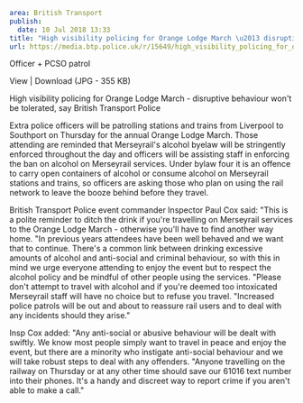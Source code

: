 ```yaml
area: British Transport
publish:
  date: 10 Jul 2018 13:33
title: "High visibility policing for Orange Lodge March \u2013 disruptive behaviour won\u2019t be tolerated say British Transport Police"
url: https://media.btp.police.uk/r/15649/high_visibility_policing_for_orange_lodge_march__
```

Officer + PCSO patrol

View | Download (JPG - 355 KB)

High visibility policing for Orange Lodge March - disruptive behaviour won't be tolerated, say British Transport Police

Extra police officers will be patrolling stations and trains from Liverpool to Southport on Thursday for the annual Orange Lodge March.
Those attending are reminded that Merseyrail's alcohol byelaw will be stringently enforced throughout the day and officers will be assisting staff in enforcing the ban on alcohol on Merseyrail services.
Under bylaw four it is an offence to carry open containers of alcohol or consume alcohol on Merseyrail stations and trains, so officers are asking those who plan on using the rail network to leave the booze behind before they travel.

 British Transport Police event commander Inspector Paul Cox said: "This is a polite reminder to ditch the drink if you're travelling on Merseyrail services to the Orange Lodge March - otherwise you'll have to find another way home.
"In previous years attendees have been well behaved and we want that to continue. There's a common link between drinking excessive amounts of alcohol and anti-social and criminal behaviour, so with this in mind we urge everyone attending to enjoy the event but to respect the alcohol policy and be mindful of other people using the services.
"Please don't attempt to travel with alcohol and if you're deemed too intoxicated Merseyrail staff will have no choice but to refuse you travel.
"Increased police patrols will be out and about to reassure rail users and to deal with any incidents should they arise."

Insp Cox added: "Any anti-social or abusive behaviour will be dealt with swiftly. We know most people simply want to travel in peace and enjoy the event, but there are a minority who instigate anti-social behaviour and we will take robust steps to deal with any offenders.
"Anyone travelling on the railway on Thursday or at any other time should save our 61016 text number into their phones. It's a handy and discreet way to report crime if you aren't able to make a call."
